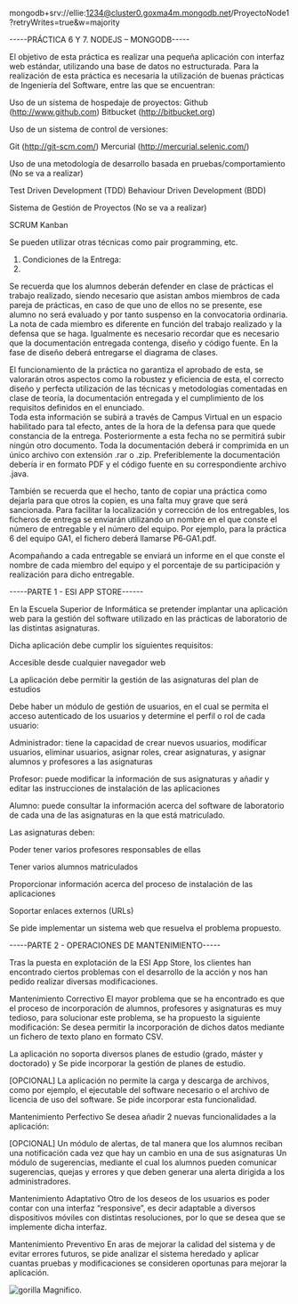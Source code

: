 mongodb+srv://ellie:1234@cluster0.goxma4m.mongodb.net/ProyectoNode1?retryWrites=true&w=majority

-----PRÁCTICA 6 Y 7. NODEJS – MONGODB-----

El objetivo de esta práctica es realizar una pequeña aplicación con interfaz web estándar, utilizando una base de datos no estructurada. Para la realización de esta práctica es necesaria la utilización de buenas prácticas de Ingeniería del Software, entre las que se encuentran: 

Uso de un sistema de hospedaje de proyectos: 
Github (http://www.github.com) 
Bitbucket (http://bitbucket.org) 

Uso de un sistema de control de versiones: 

Git (http://git-scm.com/)
Mercurial (http://mercurial.selenic.com/)

Uso de una metodología de desarrollo basada en pruebas/comportamiento (No se va a realizar)

Test Driven Development (TDD) 
Behaviour Driven Development (BDD)

Sistema de Gestión de Proyectos (No se va a realizar)

SCRUM 
Kanban 

Se pueden utilizar otras técnicas como pair programming, etc.

1. Condiciones de la Entrega:
2. 
Se recuerda que los alumnos deberán defender en clase de prácticas el trabajo realizado, siendo necesario que asistan ambos miembros de cada pareja de prácticas, en caso de que uno de ellos no se presente, ese alumno no será evaluado y por tanto suspenso en la convocatoria ordinaria. La nota de cada miembro es diferente en función del trabajo realizado y la defensa que se haga.
Igualmente es necesario recordar que es necesario que la documentación entregada contenga, diseño y código fuente. En la fase de diseño deberá entregarse el diagrama de clases.

El funcionamiento de la práctica no garantiza el aprobado de esta, se valorarán otros aspectos como la robustez y eficiencia de esta, el correcto diseño y perfecta utilización de las técnicas y metodologías comentadas en clase de teoría, la documentación entregada y el cumplimiento de los requisitos definidos en el enunciado.  
Toda esta información se subirá a través de Campus Virtual en un espacio habilitado para tal efecto, antes de la hora de la defensa para que quede constancia de la entrega. Posteriormente a esta fecha no se permitirá subir ningún otro documento. Toda la documentación deberá ir comprimida en un único archivo con extensión .rar o .zip. Preferiblemente la documentación debería ir en formato PDF y el código fuente en su correspondiente archivo .java. 

También se recuerda que el hecho, tanto de copiar una práctica como dejarla para que otros la copien, es una falta muy grave que será sancionada.
Para facilitar la localización y corrección de los entregables, los ficheros de entrega se enviarán utilizando un nombre en el que conste el número de entregable y el número del equipo. Por ejemplo, para la práctica 6 del equipo GA1, el fichero deberá llamarse P6‐GA1.pdf. 

Acompañando a cada entregable se enviará un informe en el que conste el nombre de cada miembro del equipo y el porcentaje de su participación y realización para dicho entregable.

-----PARTE 1 - ESI APP STORE------

En la Escuela Superior de Informática se pretender implantar una aplicación web para la gestión del software utilizado en las prácticas de laboratorio de las distintas asignaturas. 

Dicha aplicación debe cumplir los siguientes requisitos: 

Accesible desde cualquier navegador web 

La aplicación debe permitir la gestión de las asignaturas del plan de estudios 

Debe haber un módulo de gestión de usuarios, en el cual se permita el acceso autenticado de los usuarios y determine el perfil o rol de cada usuario: 

  Administrador: tiene la capacidad de crear nuevos usuarios, modificar usuarios, eliminar usuarios, asignar roles, crear asignaturas, y asignar alumnos y profesores a   las asignaturas 

  Profesor: puede modificar la información de sus asignaturas y añadir y editar las instrucciones de instalación de las aplicaciones 

  Alumno: puede consultar la información acerca del software de laboratorio de cada una de las asignaturas en la que está matriculado.

Las asignaturas deben: 

  Poder tener varios profesores responsables de ellas 
  
  Tener varios alumnos matriculados 
  
  Proporcionar información acerca del proceso de instalación de las aplicaciones 
  
  Soportar enlaces externos (URLs) 

Se pide implementar un sistema web que resuelva el problema propuesto.


-----PARTE 2 - OPERACIONES DE MANTENIMIENTO-----

Tras la puesta en explotación de la ESI App Store, los clientes han encontrado ciertos problemas con el desarrollo de la acción y nos han pedido realizar diversas modificaciones. 

Mantenimiento Correctivo 
El mayor problema que se ha encontrado es que el proceso de incorporación de alumnos, profesores y asignaturas es muy tedioso, para solucionar este problema, se ha propuesto la siguiente modificación: Se desea permitir la incorporación de dichos datos mediante un fichero de texto plano en formato CSV. 

La aplicación no soporta diversos planes de estudio (grado, máster y doctorado) y Se pide incorporar la gestión de planes de estudio. 

[OPCIONAL] La aplicación no permite la carga y descarga de archivos, como por ejemplo, el ejecutable del software necesario o el archivo de licencia de uso del software. Se pide incorporar esta funcionalidad. 

Mantenimiento Perfectivo 
Se desea añadir 2 nuevas funcionalidades a la aplicación: 

[OPCIONAL] Un módulo de alertas, de tal manera que los alumnos reciban una notificación cada vez que hay un cambio en una de sus asignaturas 
Un módulo de sugerencias, mediante el cual los alumnos pueden comunicar sugerencias, quejas y errores y que deben generar una alerta dirigida a los administradores. 

Mantenimiento Adaptativo 
Otro de los deseos de los usuarios es poder contar con una interfaz “responsive”, es decir adaptable a diversos dispositivos móviles con distintas resoluciones, por lo que se desea que se implemente dicha interfaz. 

Mantenimiento Preventivo 
En aras de mejorar la calidad del sistema y de evitar errores futuros, se pide analizar el sistema heredado y aplicar cuantas pruebas y modificaciones se consideren oportunas para mejorar la aplicación. 








![gorilla](https://github.com/OverlordKato/ProyectoAD/assets/123810583/637e3151-25ef-47ec-af42-f82b885abd4b)
Magnifico.
